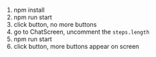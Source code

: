 1. npm install
2. npm run start
3. click button, no more buttons
4. go to ChatScreen, uncomment the `steps.length`
5. npm run start
6. click button, more buttons appear on screen
